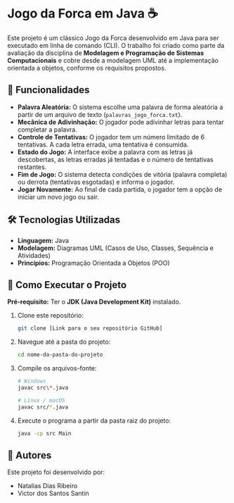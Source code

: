 # Jogo da Forca em Java ☕

Este projeto é um clássico Jogo da Forca desenvolvido em Java para ser executado em linha de comando (CLI). O trabalho foi criado como parte da avaliação da disciplina de **Modelagem e Programação de Sistemas Computacionais** e cobre desde a modelagem UML até a implementação orientada a objetos, conforme os requisitos propostos.

## 📜 Funcionalidades

* **Palavra Aleatória:** O sistema escolhe uma palavra de forma aleatória a partir de um arquivo de texto (`palavras_jogo_forca.txt`).
* **Mecânica de Adivinhação:** O jogador pode adivinhar letras para tentar completar a palavra.
* **Controle de Tentativas:** O jogador tem um número limitado de 6 tentativas. A cada letra errada, uma tentativa é consumida.
* **Estado do Jogo:** A interface exibe a palavra com as letras já descobertas, as letras erradas já tentadas e o número de tentativas restantes.
* **Fim de Jogo:** O sistema detecta condições de vitória (palavra completa) ou derrota (tentativas esgotadas) e informa o jogador.
* **Jogar Novamente:** Ao final de cada partida, o jogador tem a opção de iniciar um novo jogo ou sair.

## 🛠️ Tecnologias Utilizadas

* **Linguagem:** Java
* **Modelagem:** Diagramas UML (Casos de Uso, Classes, Sequência e Atividades)
* **Princípios:** Programação Orientada a Objetos (POO)

## 🚀 Como Executar o Projeto

**Pré-requisito:** Ter o **JDK (Java Development Kit)** instalado.

1.  Clone este repositório:
    ```bash
    git clone [Link para o seu repositório GitHub]
    ```
2.  Navegue até a pasta do projeto:
    ```bash
    cd nome-da-pasta-do-projeto
    ```
3.  Compile os arquivos-fonte:
    ```bash
    # Windows
    javac src\*.java
    
    # Linux / macOS
    javac src/*.java
    ```
4.  Execute o programa a partir da pasta raiz do projeto:
    ```bash
    java -cp src Main
    ```

## 👥 Autores

Este projeto foi desenvolvido por:

* Natalias Dias Ribeiro
* Victor dos Santos Santin